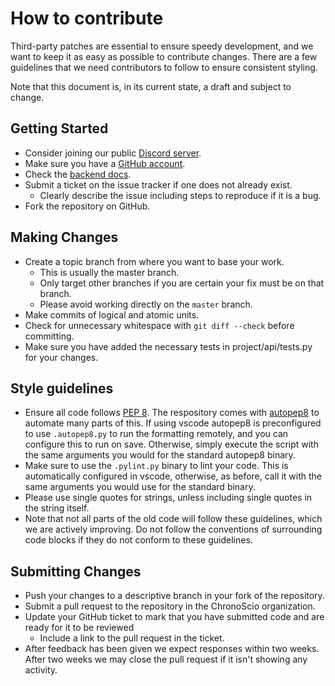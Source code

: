 # How to contribute

Third-party patches are essential to ensure speedy development, and
we want to keep it as easy as possible to contribute changes. There
are a few guidelines that we need contributors to follow to ensure
consistent styling.

Note that this document is, in its current state, a draft and subject to change.

## Getting Started

- Consider joining our public [Discord server](https://discord.gg/QfRDgaY).
- Make sure you have a [GitHub account](https://github.com/signup/free).
- Check the [backend docs](./docs/).
- Submit a ticket on the issue tracker if one does not already exist.
  - Clearly describe the issue including steps to reproduce if it is a bug.
- Fork the repository on GitHub.

## Making Changes

- Create a topic branch from where you want to base your work.
  - This is usually the master branch.
  - Only target other branches if you are certain your fix must be on that
    branch.
  - Please avoid working directly on the `master` branch.
- Make commits of logical and atomic units.
- Check for unnecessary whitespace with `git diff --check` before committing.
- Make sure you have added the necessary tests in project/api/tests.py for your changes.

## Style guidelines

- Ensure all code follows [PEP 8](https://www.python.org/dev/peps/pep-0008/).
  The respository comes with [autopep8](https://github.com/hhatto/autopep8) to
  automate many parts of this. If using vscode autopep8 is preconfigured to use `.autopep8.py`
  to run the formatting remotely, and you can configure this to run on save. Otherwise, simply
  execute the script with the same arguments you would for the standard autopep8 binary.
- Make sure to use the `.pylint.py` binary to lint your code. This is automatically configured in
  vscode, otherwise, as before, call it with the same arguments you would use for the standard
  binary.
- Please use single quotes for strings, unless including single quotes in the string itself.
- Note that not all parts of the old code will follow these guidelines, which we are actively
  improving. Do not follow the conventions of surrounding code blocks if they do not conform
  to these guidelines.

## Submitting Changes

- Push your changes to a descriptive branch in your fork of the repository.
- Submit a pull request to the repository in the ChronoScio organization.
- Update your GitHub ticket to mark that you have submitted code and are ready
  for it to be reviewed
  - Include a link to the pull request in the ticket.
- After feedback has been given we expect responses within two weeks. After two
  weeks we may close the pull request if it isn't showing any activity.

